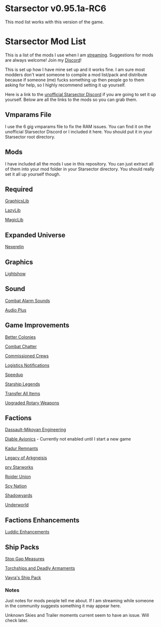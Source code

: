 # Starsector v0.95.1a-RC6

This mod list works with this version of the game.

# Starsector Mod List

This is a list of the mods I use when I am [streaming](https://www.twitch.tv/lordhaywire).  Suggestions for mods are always welcome!  Join my [Discord](https://discord.gg/TbArAzu6h3)!

This is set up how I have mine set up and it works fine. I am sure most modders don't want someone to compile a mod list/pack and distribute because if someone (me) fucks something up then people go to them asking for help, so I highly recommend setting it up yourself. 

Here is a link to the [unofficial Starsector Discord](https://discord.gg/a8AWVcPCPr) if you are going to set it up yourself.  Below are all the links to the mods so you can grab them.

## Vmparams File

I use the 6 gig vmparams file to fix the RAM issues.  You can find it on the unofficial Starsector Discord or I included it here.  You should put it in your Starsector root directory.

## Mods

I have included all the mods I use in this repository.  You can just extract all of them into your mod folder in your Starsector directory.  You should really set it all up yourself though.

## Required

[GraphicsLib](https://fractalsoftworks.com/forum/index.php?topic=10982.0)

[LazyLib](https://fractalsoftworks.com/forum/index.php?topic=5444.0)

[MagicLib](https://fractalsoftworks.com/forum/index.php?topic=13718.0)

## Expanded Universe

[Nexerelin](https://fractalsoftworks.com/forum/index.php?topic=9175.0)

## Graphics

[Lightshow](https://fractalsoftworks.com/forum/index.php?topic=11528.0)

<!-- [Trailer Moments](https://fractalsoftworks.com/forum/index.php?topic=14047.0) -->

## Sound

[Combat Alarm Sounds](https://fractalsoftworks.com/forum/index.php?topic=11253.0)

[Audio Plus](https://fractalsoftworks.com/forum/index.php?topic=10985.0)

## Game Improvements

[Better Colonies](https://fractalsoftworks.com/forum/index.php?topic=17103.0)

[Combat Chatter](https://fractalsoftworks.com/forum/index.php?topic=10399.0)

[Commissioned Crews](https://fractalsoftworks.com/forum/index.php?topic=16677.0)

[Logistics Notifications](https://fractalsoftworks.com/forum/index.php?topic=17379.0)

[Speedup](https://fractalsoftworks.com/forum/index.php?topic=13394.0)

[Starship Legends](https://fractalsoftworks.com/forum/index.php?topic=15321.0)

[Transfer All Items](https://fractalsoftworks.com/forum/index.php?topic=17210.0)

<!-- [Unknown Skies](https://fractalsoftworks.com/forum/index.php?topic=12041.0) -->

[Upgraded Rotary Weapons](https://fractalsoftworks.com/forum/index.php?topic=9446.0)

## Factions

[Dassault-Mikoyan Engineering](https://fractalsoftworks.com/forum/index.php?topic=11322.0)

[Diable Avionics](https://fractalsoftworks.com/forum/index.php?topic=10046.0) - Currently not enabled until I start a new game

[Kadur Remnants](https://fractalsoftworks.com/forum/index.php?topic=6649.0)

[Legacy of Arkgneisis](https://fractalsoftworks.com/forum/index.php?topic=13667.0)

[prv Starworks](https://fractalsoftworks.com/forum/index.php?topic=12553.0)

[Roider Union](https://fractalsoftworks.com/forum/index.php?topic=9547.0)

[Scy Nation](https://fractalsoftworks.com/forum/index.php?topic=8010.0)

[Shadowyards](https://fractalsoftworks.com/forum/index.php?topic=3491.0)

[Underworld](https://fractalsoftworks.com/forum/index.php?topic=11002.0)

## Factions Enhancements

[Luddic Enhancements](https://fractalsoftworks.com/forum/index.php?topic=15084.0)

## Ship Packs

[Stop Gap Measures](https://fractalsoftworks.com/forum/index.php?topic=13083.0)

[Torchships and Deadly Armaments](https://fractalsoftworks.com/forum/index.php?topic=17856.0)

[Vayra's Ship Pack](https://fractalsoftworks.com/forum/index.php?topic=16059.0)


### Notes

Just notes for mods people tell me about.  If I am streaming while someone in the community suggests something it may appear here.

Unknown Skies and Trailer moments current seem to have an issue.  Will check later.




